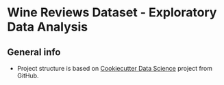 # Wine Reviews Dataset - Exploratory Data Analysis

## General info

- Project structure is based on [Cookiecutter Data Science](https://drivendata.github.io/cookiecutter-data-science/) project from GitHub.
